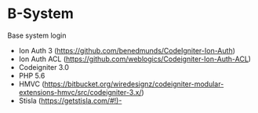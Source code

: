 # B-System
Base system login

- Ion Auth 3 (https://github.com/benedmunds/CodeIgniter-Ion-Auth)
- Ion Auth ACL (https://github.com/weblogics/Codeigniter-Ion-Auth-ACL)
- Codeigniter 3.0
- PHP 5.6
- HMVC (https://bitbucket.org/wiredesignz/codeigniter-modular-extensions-hmvc/src/codeigniter-3.x/)
- Stisla (https://getstisla.com/#!)-
